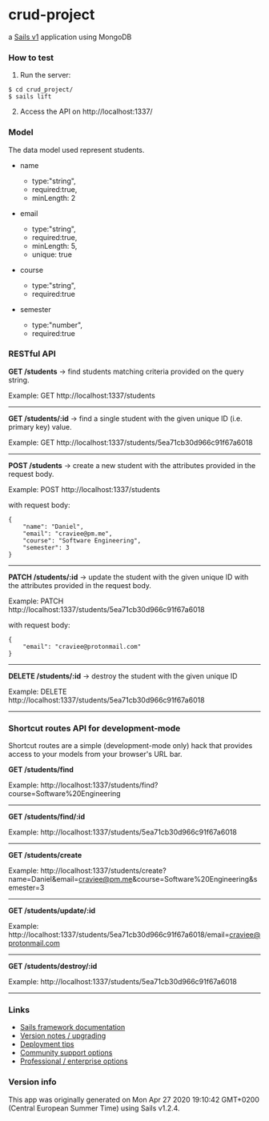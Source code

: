 # crud-project

a [Sails v1](https://sailsjs.com) application using MongoDB

### How to test

1. Run the server:
```
$ cd crud_project/
$ sails lift
```
2. Access the API on http://localhost:1337/

### Model

The data model used represent students.

* name
  * type:"string",
  * required:true,
  * minLength: 2

* email
  * type:"string",
  * required:true,
  * minLength: 5,
  * unique: true

* course
  * type:"string",
  * required:true

* semester
  * type:"number",
  * required:true

### RESTful API

**GET /students** -> find students matching criteria provided on the query string.

Example: GET http://localhost:1337/students
___
**GET /students/:id** -> find a single student with the given unique ID (i.e. primary key) value.

Example: GET http://localhost:1337/students/5ea71cb30d966c91f67a6018
___
**POST /students** -> create a new student with the attributes provided in the request body.

Example: POST http://localhost:1337/students

with request body:
```
{
    "name": "Daniel",
    "email": "craviee@pm.me",
    "course": "Software Engineering",
    "semester": 3
}
```
___
**PATCH /students/:id** -> update the student with the given unique ID with the attributes provided in the request body.

Example: PATCH http://localhost:1337/students/5ea71cb30d966c91f67a6018

with request body:
```
{
    "email": "craviee@protonmail.com"
}
```
___
**DELETE /students/:id** -> destroy the student with the given unique ID

Example: DELETE http://localhost:1337/students/5ea71cb30d966c91f67a6018
___
### Shortcut routes API for development-mode
Shortcut routes are a simple (development-mode only) hack that provides access to your models from your browser's URL bar.

**GET /students/find**

Example: http://localhost:1337/students/find?course=Software%20Engineering
___
**GET /students/find/:id**

Example: http://localhost:1337/students/5ea71cb30d966c91f67a6018
___
**GET /students/create**

Example: http://localhost:1337/students/create?name=Daniel&email=craviee@pm.me&course=Software%20Engineering&semester=3
___
**GET /students/update/:id**

Example: http://localhost:1337/students/5ea71cb30d966c91f67a6018/email=craviee@protonmail.com
___
**GET /students/destroy/:id**

Example: http://localhost:1337/students/5ea71cb30d966c91f67a6018
___
### Links

+ [Sails framework documentation](https://sailsjs.com/get-started)
+ [Version notes / upgrading](https://sailsjs.com/documentation/upgrading)
+ [Deployment tips](https://sailsjs.com/documentation/concepts/deployment)
+ [Community support options](https://sailsjs.com/support)
+ [Professional / enterprise options](https://sailsjs.com/enterprise)


### Version info

This app was originally generated on Mon Apr 27 2020 19:10:42 GMT+0200 (Central European Summer Time) using Sails v1.2.4.

<!-- Internally, Sails used [`sails-generate@1.16.13`](https://github.com/balderdashy/sails-generate/tree/v1.16.13/lib/core-generators/new). -->



<!--
Note:  Generators are usually run using the globally-installed `sails` CLI (command-line interface).  This CLI version is _environment-specific_ rather than app-specific, thus over time, as a project's dependencies are upgraded or the project is worked on by different developers on different computers using different versions of Node.js, the Sails dependency in its package.json file may differ from the globally-installed Sails CLI release it was originally generated with.  (Be sure to always check out the relevant [upgrading guides](https://sailsjs.com/upgrading) before upgrading the version of Sails used by your app.  If you're stuck, [get help here](https://sailsjs.com/support).)
-->

